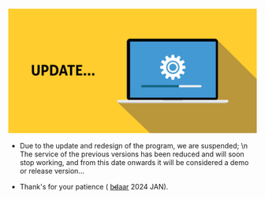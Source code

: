 ![img](https://github.com/bdaar/SHIELD/blob/main/UI-UX%2Fupdate.png)

+ Due to the update and redesign of the program, we are suspended; \n The service of the previous versions has been reduced and will soon stop working, and from this date onwards it will be considered a demo or release version...

+ Thank's for your patience ( [b̴d̴aar](https://github.com/bdaar) 2024 JAN).
